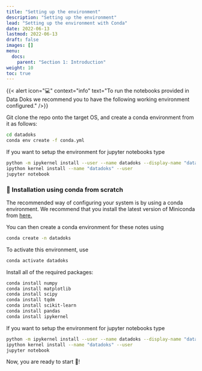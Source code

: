 ```yaml
---
title: "Setting up the environment"
description: "Setting up the environment"
lead: "Setting up the environment with Conda"
date: 2022-06-13
lastmod: 2022-06-13
draft: false
images: []
menu:
  docs:
    parent: "Section 1: Introduction"
weight: 10
toc: true
---
```

{{< alert icon="💻" context="info" text="To run the notebooks provided in Data Doks we recommend you to have the following working environment configured." />}}

Git clone the repo onto the target OS, and create a conda environment from it as follows:

```bash
cd datadoks
conda env create -f conda.yml
```

If you want to setup the environment for jupyter notebooks type

```bash
python -m ipykernel install --user --name datadoks --display-name "datadoks"
ipython kernel install --name "datadoks" --user
jupyter notebook
```

### :snake: Installation using conda from scratch

The recommended way of configuring your system is by using a conda environment. We recommend that you install the latest version of Miniconda from [here.](https://docs.conda.io/en/latest/miniconda.html)

You can then create a conda environment for these notes using

```bash
conda create -n datadoks
```
To activate this environment, use
```bash
conda activate datadoks
```

Install all of the required packages:

```bash
conda install numpy
conda install matplotlib
conda install scipy
conda install tqdm
conda install scikit-learn
conda install pandas
conda install ipykernel
```

If you want to setup the environment for jupyter notebooks type

```bash
python -m ipykernel install --user --name datadoks --display-name "datadoks"
ipython kernel install --name "datadoks" --user
jupyter notebook
```

Now, you are ready to start :tada:!
